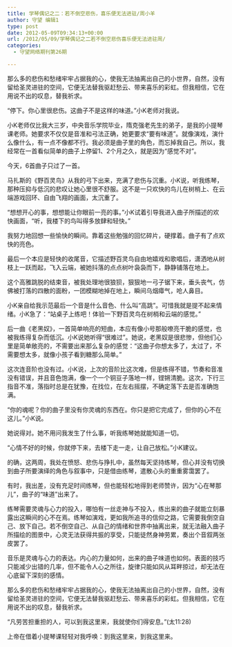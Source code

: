 ```yaml
---
title: 学琴偶记之二：若不倒空悲伤，喜乐便无法进驻/周小羊
author: 守望 编辑1
type: post
date: 2012-05-09T09:34:13+00:00
url: /2012/05/09/学琴偶记之二若不倒空悲伤喜乐便无法进驻周/
categories:
  - 守望网络期刊第26期

---
```

那么多的悲伤和愁绪牢牢占据我的心，使我无法抽离出自己的小世界，自然，没有留给圣灵进驻的空间，它便无法替我驱赶愁云、带来喜乐的彩虹。但我相信，它在用说不出的叹息，替我祈求。

<!--more-->“停下。你心里很悲伤。这曲子不是这样的味道。”小K老师对我说。

<div class="indent-2">
  <p>
    小K老师仅比我大三岁，中央音乐学院毕业，隋克强老先生的弟子，是我的小提琴课老师。她要求不仅仅是音准和弓法正确，她更要求“要有味道”。就像演戏，演什么像什么，有一点不像都不行。我必须是曲子里的角色，而忘掉我自己。所以，我经常在一首看似简单的曲子上停留1、2个月之久，就是因为“感觉不对”。
  </p>
  
  <p>
    今天，6首曲子只过了一首。
  </p>
  
  <p>
    马扎斯的《野百灵鸟》从我的弓下出来，充满了悲伤与沉重。小K说，听我练琴，那种压抑与低沉的悲叹让她心里很不舒服。这不是一只欢快的鸟儿在树梢上、在云端游戏回环、自由飞翔的画面，太沉重了。
  </p>
  
  <p>
    “想想开心的事，想想能让你眼前一亮的事。”小K试着引导我进入曲子所描述的欢快画面，“听，我楼下的鸟叫得多放肆和轻快。”
  </p>
  
  <p>
    我努力地回想一些愉快的瞬间。靠着这些勉强的回忆碎片，硬撑着。曲子有了点欢快的亮色。
  </p>
  
  <p>
    最后一个本应是轻快的收尾音，它描述野百灵鸟自由地嬉戏和歌唱后，潇洒地从树枝上一跃而起，飞入云端，被她抖落的点点树叶袅袅而下，静静铺落在地上。
  </p>
  
  <p>
    这个高雅跳脱的结束音，被我处理地很狼狈，狠狠地一弓子锯下来，垂头丧气，仿佛被打落的四散的面粉，一团模糊地掉在地上，瞬间乌烟瘴气，呛人鼻目。
  </p>
  
  <p>
    小K亲自给我示范最后一个音是什么音色、什么叫“高跳”。可惜我就是提不起来情绪。小K急了：“站桌子上练吧！体验一下野百灵鸟在树梢和云端的感觉。”
  </p>
  
  <p>
    后一曲《老黑奴》，一首简单响亮的短曲，本应有像小号那般嘹亮干脆的感觉，也被我练得复杂而低沉。小K说她听得“很难过”。她说，老黑奴是很悲惨，但他们心里是简单敞亮的，不需要出来那么复杂的感觉：“这曲子你想太多了，太过了，不需要想太多，就像小孩子看到糖那么简单。”
  </p>
  
  <p>
    这次连音阶也没有过。小K说，上次的音阶比这次难，但是练得不错，节奏和音准没有错误，并且音色饱满，像一个一个铜豆子落地一样，铿锵清脆。这次，下行三指音不准，落指时总是在犹豫，在找位，在左右摇摆，不确定落下去是否准确饱满。
  </p>
  
  <p>
    “你的魂呢？你的曲子里没有你灵魂的东西在。你只是把它完成了，但你的心不在这儿。”小K说。
  </p>
  
  <p>
    她说得对。她不用问我发生了什么事，听我练琴她就能知道一切。
  </p>
  
  <p>
    “心情不好的时候，你就停下来，去楼下走一走，让自己放松。”小K建议。
  </p>
  
  <p>
    的确，这两周，我处在愤怒、悲伤与挣扎中，虽然每天坚持练琴，但心并没有切换到曲子所要演绎的角色与叙事中，只是借由练琴，遣散心头的重重雾霭罢了。
  </p>
  
  <p>
    有时，我出差，没有充足时间练琴，但也能轻松地得到老师赞许，因为“心在琴那儿”，曲子的“味道”出来了。
  </p>
  
  <p>
    练琴需要灵魂与心力的投入，哪怕有一丝走神与不投入，练出来的曲子就能立刻暴露出这瞬间的心不在焉。练琴如演戏，更如我所追寻的信仰之路，它需要我倒空自己、放下自己。若不倒空自己、从自己的情绪和世界中抽离出来，就无法融入曲子所描绘的图景中，心灵无法获得共振的享受，只能徒然身神劳累，奏出个音叙两张皮罢了。
  </p>
  
  <p>
    音乐是灵魂与心力的表达。内心的力量如何，出来的曲子味道也如何。表面的技巧只能减少出错的几率，但不能令人心之所往，旋律只能如风从耳畔掠过，却无法在心底留下深刻的感情。
  </p>
  
  <p>
    那么多的悲伤和愁绪牢牢占据我的心，使我无法抽离出自己的小世界，自然，没有留给圣灵进驻的空间，它便无法替我驱赶愁云、带来喜乐的彩虹。但我相信，它在用说不出的叹息，替我祈求。
  </p>
  
  <p>
    “凡劳苦担重担的人，可以到我这里来，我就使你们得安息。”(太11:28)
  </p>
  
  <p>
    上帝在借着小提琴课轻轻对我呼唤：到我这里来，到我这里来。
  </p>
</div>